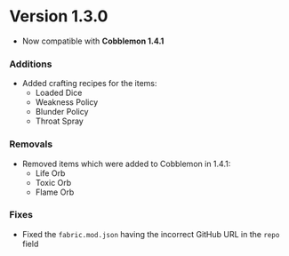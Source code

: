 # Version 1.3.0
- Now compatible with **Cobblemon 1.4.1**

### Additions
- Added crafting recipes for the items:
  - Loaded Dice
  - Weakness Policy
  - Blunder Policy
  - Throat Spray

### Removals
- Removed items which were added to Cobblemon in 1.4.1:
  - Life Orb
  - Toxic Orb
  - Flame Orb

### Fixes
- Fixed the `fabric.mod.json` having the incorrect GitHub URL in the `repo` field